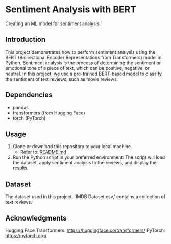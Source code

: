# Sentiment Analysis with BERT

Creating an ML model for sentiment analysis. 

## Introduction

This project demonstrates how to perform sentiment analysis using the BERT (Bidirectional Encoder Representations from Transformers) model in Python. 
Sentiment analysis is the process of determining the sentiment or emotional tone of a piece of text, which can be positive, negative, or neutral. 
In this project, we use a pre-trained BERT-based model to classify the sentiment of text reviews, such as movie reviews.

## Dependencies 

- pandas
- transformers (from Hugging Face)
- torch (PyTorch)

## Usage

1. Clone or download this repository to your local machine.
   - Refer to: [README.md](.README.md)
3. Run the Python script in your preferred environment:
The script will load the dataset, apply sentiment analysis to the reviews, and display the results.

## Dataset

The dataset used in this project, 'IMDB Dataset.csv,' contains a collection of text reviews. 

## Acknowledgments

Hugging Face Transformers: https://huggingface.co/transformers/
PyTorch: https://pytorch.org/
